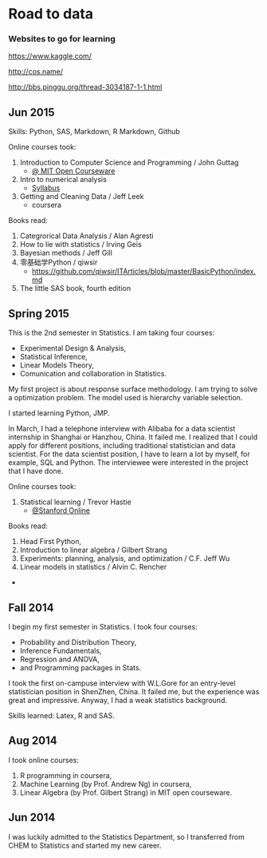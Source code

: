 # Road to data

### Websites to go for learning
https://www.kaggle.com/

http://cos.name/

http://bbs.pinggu.org/thread-3034187-1-1.html

## Jun 2015

Skills: Python, SAS, Markdown, R Markdown, Github

Online courses took:

1. Introduction to Computer Science and Programming / John Guttag
	- [@ MIT Open Courseware](http://ocw.mit.edu/courses/electrical-engineering-and-computer-science/6-00sc-introduction-to-computer-science-and-programming-spring-2011/index.htm)
2. Intro to numerical analysis
	- [Syllabus](http://www.math.vt.edu/people/drwells/class_policy//4445_61061.pdf)
3. Getting and Cleaning Data / Jeff Leek
	- coursera
	
Books read:

1. Categrorical Data Analysis / Alan Agresti
2. How to lie with statistics / Irving Geis
3. Bayesian methods / Jeff Gill 
4. 零基础学Python / qiwsir
	- https://github.com/qiwsir/ITArticles/blob/master/BasicPython/index.md
5. The little SAS book, fourth edition

## Spring 2015

This is the 2nd semester in Statistics. I am taking four courses: 

- Experimental Design & Analysis, 
- Statistical Inference, 
- Linear Models Theory, 
- Comunication and collaboration in Statistics. 
 
My first project is about response surface methodology. I am trying to solve a optimization problem. The model used is hierarchy variable selection.

I started learning Python, JMP.

In March, I had a telephone interview with Alibaba for a data scientist internship in Shanghai or Hanzhou, China. It failed me. I realized that I could apply for different positions, including traditional statistician and data scientist. For the data scientist position, I have to learn a lot by myself, for example, SQL and Python. The interviewee were interested in the project that I have done.

Online courses took:

1. Statistical learning / Trevor Hastie
	- [@Stanford Online](https://lagunita.stanford.edu/courses/HumanitiesandScience/StatLearning/Winter2015/about)
	 	
Books read: 

1. Head First Python,
2. Introduction to linear algebra / Gilbert Strang
3. Experiments: planning, analysis, and optimization / C.F. Jeff Wu
4. Linear models in statistics / Alvin C. Rencher
- 

## Fall 2014

I begin my first semester in Statistics. I took four courses:

- Probability and Distribution Theory, 
- Inference Fundamentals, 
- Regression and ANOVA,
- and Programming packages in Stats.

I took the first on-campuse interview with W.L.Gore for an entry-level statistician position in ShenZhen, China. It failed me, but the experience was great and impressive. Anyway, I had a weak statistics background.
 
Skills learned: Latex, R and SAS.

## Aug 2014
I took online courses:

1. R programming in coursera, 
2. Machine Learning (by Prof. Andrew Ng) in coursera,
3. Linear Algebra (by Prof. Gilbert Strang) in MIT open courseware.

## Jun 2014
I was luckily admitted to the Statistics Department, so I transferred from CHEM to Statistics and started my new career.